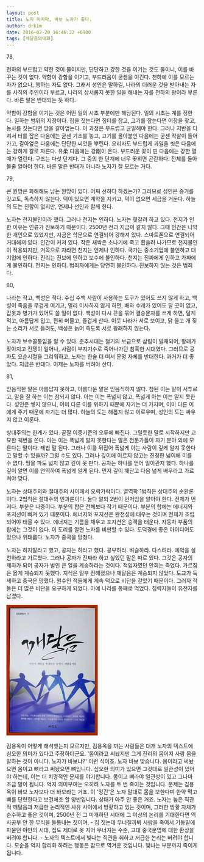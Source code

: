 ```yaml
---
layout: post
title: 노자 마지막, 바보 노자가 좋다.
author: drkim
date: 2016-02-20 16:46:22 +0900
tags: [깨달음의대화]
---
```

78, 

  


천하의 부드럽고 약한 것이 물이지만, 단단하고 강한 것을 이기는 것도 물이니, 이를 바꾸는 것이 없다. 약함이 강함을 이기고, 부드러움이 굳셈을 이긴다. 천하에 이를 모르는 자가 없으나, 행하는 자도 없다. 그래서 성인은 말하길, 나라의 더러운 것을 받아내는 자를 사직의 주인이라 부르고, 나라의 상서롭지 못한 일을 해내는 자를 천하의 왕이라 부른다. 바른 말은 반대되는 듯 하다.

  


약함이 강함을 이기는 것은 어떤 일의 시초 부분에만 해당된다. 일의 시초는 계를 정한다. 일하는 범위의 지정이다. 집을 짓는다면 집터를 잡고, 고기를 잡는다면 어장을 찾고, 농사를 짓는다면 땅을 갈아엎는다. 이 과정은 부드럽고 균일해야 한다. 그러나 지반을 다져서 터를 잡은 다음에는 굳센 기초를 놓고, 고기를 몰아붙인 다음에는 굳센 작살이 들어가고, 갈아엎은 다음에는 단단한 씨앗을 뿌린다. 요리사도 부드럽게 과일을 씻은 다음에는 강하게 칼로 자른다. 유柔 다음에는 강剛이 온다. 부드러운 꽃이 핀 다음에는 강한 열매가 열린다. 구조는 다섯 단계다. 그 중의 한 단계에 너무 꽂히면 곤란하다. 전체를 돌아볼줄 알아야 한다. 바른 말은 반대가 아니라 노자가 잘 모르는 거다.

  


79, 

  


큰 원망은 화해해도 남는 원망이 있다. 어찌 선하다 하겠는가? 그러므로 성인은 증거를 갖고도, 독촉하지 않는다. 덕이 있으면 계약을 지키고, 덕이 없으면 세금을 거둔다. 하늘의 도는 친함이 없지만, 언제나 선인과 함께 한다.

  


노자는 천지불인이라 했다. 그러나 천지는 인하다. 노자는 헷갈려 하고 있다. 천지가 인한 이유는 인류가 진보하기 때문이다. 2500년 전과 지금이 같지 않다. 그때 인간은 나약한 개인으로 있었지만, 지금은 학문으로 연결되어 강해져 있다. 스마트폰으로 연결되어 거대해져 있다. 인간이 커져 있다. 작은 새싹은 소나기에 죽고 휩쓸려 나가므로 천지불인이 적용되지만, 거목으로 자라면 천지는 언제나 인하다. 국가는 중소기업에 불인하고 대기업에 인하다. 진리는 진보에 인하고 보수에 불인하다. 천지는 진짜에게 인하고 가짜에게 불인하다. 천지는 인하다. 범죄자에게는 당연히 불인하다. 진보하지 않는 것은 범죄다. 

  


80, 

  


나라는 작고, 백성은 적다. 수십 수백 사람이 사용하는 도구가 있어도 쓰지 않게 하고, 백성이 죽음을 무겁게 여기고, 멀리 이사하지 않게 하면, 배와 수레가 있어도 탈 곳이 없고, 갑옷과 병기가 있어도 쓸 일이 없다. 백성이 다시 끈을 묶어 결승문자를 쓰게 하면, 달게 먹고, 아름답게 입고, 편히 머물고, 즐겁게 산다. 이웃 나라가 서로 보이고, 닭 울고 개 짖는 소리가 서로 들려도, 백성은 늙어 죽도록 서로 왕래하지 않는다. 

  


노자가 보수꼴통임을 알 수 있다. 춘추시대는 철기의 보급으로 삼림이 벌채되어, 왕래가 잦아지고 전쟁이 일어나, 사람이 부지기수로 죽어나가던 참혹한 시대였다. 그러므로 공자도 요순시절을 그리워하고, 노자는 한술 더 떠서 문명 자체를 반대한다. 과거가 더 좋았다. 지금은 반대다. 이제는 노자를 버려야 산다. 

  


81, 

  


믿음직한 말은 아름답지 못하고, 아름다운 말은 믿음직하지 않다. 참된 이는 말이 서투르고, 말을 잘 하는 이는 참되지 않다. 아는 이는 폭넓지 않고, 폭넓게 아는 이는 알지 못한다. 성인은 쌓지 않으니, 이미 다른 이를 위하기 때문에 자기는 더 가지며, 이미 다른 이에게 주기 때문에 자기는 더 많다. 하늘의 도는 해롭지 않고 이로우며, 성인의 도는 싸우지 않고 이룬다.

  


상대주의는 한계가 있다. 곧잘 이중기준의 오류에 빠진다. 그럴듯한 말로 시작하지만 교묘한 궤변을 쓴다. 아는 이는 폭넓게 알지 못한다는 말은 전문가들이 자기 분야 외에 모른다는 말이다. 제법 말 된다. 그러나 이를 뒤집어 폭넓게 아는 사람이 깊게 알지 못한다고 말할 수 있을까? 그럴 수도 있다. 그러나 깊이에 이르지 않고는 진정한 넓이에 이를 수 없다. 땅을 파도 넓지 않고 깊이 못 판다. 공자는 하나를 얻어 일이관지 했다. 하나를 깊이 알면 이를 연역하여 폭넓게 알게 된다. 먼저 깊이 깨닫고 다음 넓게 배우라고 가르쳐야 맞다.   
      
노자는 상대주의와 절대주의 사이에서 오락가락이다. 열역학 1법칙은 상대주의 순환론이다. 2법칙은 절대주의 인과론이다. 둘다 알되 2번이 먼저임을 알아야 한다. 전체가 먼저다. 부분은 나중이다. 부분의 합은 전체보다 작기 때문이다. 부분의 합에는 에너지와 포지션이 빠져 있기 때문이다. 에너지와 포지션은 완전성에 태우는 것이며 전체가 조립되어야 태울 수 있다. 에너지는 기름을 채우고 포지션은 승객을 태운다. 자동차 부품의 합에는 그것이 없다. 이 도리를 알면 노자를 비판할 수 있다. 도덕경에 좋은 아이디어도 있으나 위태롭다. 노자가 중국을 망쳤다.   

      
노자는 하지말라고 했고, 공자는 하라고 했다. 공부하라. 벼슬하라. 다스려라. 예악을 실천하라고 가르쳤다. 그러나 공자가 진짜라 하고 싶었던 말은 따로 있다. 그것은 공자의 제자가 되어 공자가 벌인 큰 일을 계승하라는 것이다. 적임자였던 안회는 죽었다. 가르침은 옳게 계승되지 못했다. 지식은 일부 전해졌으나 깨달음은 계승되지 않았다. 도교가 득세하고 중국은 망했다. 원수인 적들에게 계속 덕으로 비단을 갚았기 때문이다. 그러자 적들은 더 많은 비단을 요구하게 되었다. 아예 나라를 통째로 먹었다. 침략자들이 유전자를 남겼다. 

  


  



 
![](/files/attach/images/198/135/677/aDSC01523.JPG) 

  


김용옥이 어떻게 해석했는지 모르지만, 김용옥을 까는 사람들은 대개 노자의 텍스트에 심오한 의미가 있다고 주장하더군요. '몸이라고 써놨지만 그게 진리의 몸이지 사람 몸을 말하는 것이 아니다. 노자가 바보냐?' 이런 식이죠. 노자 바보 맞습니다. 몸이라고 써놨으면 몸이고 뼈라고 써놨으면 뼈입니다. 심오한 의미가 있으면 그것대로 일관성이 있어야 하는데, 이는 더 치명적인 문제를 야기합니다. 몸이고 뼈라야 일관성이 있고 그나마 조금 말이 됩니다. 억지 의미부여는 오히려 노자를 두 번 죽이는 것입니다. 문제는 김용옥이 바보 노자보다 더 바보라는 거죠. 이 '잉간'은 노자 말대로 몸을 보한다며 한약 먹고 뼈를 단련한다고 보건체조 할 양반입니다. 상태가 아주 안 좋은 거죠. 노자는 높은 직관적 깨달음과 저급한 논리적인 사유 사이에서 방황하고 있는 것이며, 그러한 방황 자체가 순수하고 좋은 것이며, 2500년 전 그 미개하던 시대에 그 이상의 논리를 기대한다면 역사공부 안 한 무식을 들통내는 짓이며, - 집 짓는데 무너질까봐 사람을 죽여서 기둥밑에 파묻던 야만의 시대, 집도 제대로 못 지어 무너지는 수준, 고대 중국문명에 대한 환상을 버려야 합니다. - 노자의 텍스트에서 빛나는 직관을 취하고 저급한 논리는 버려야 합니다. 모순을 억지 합리화 하려는 행동은 참으로 역겨운 것입니다. 빛나는 부분까지 죽이게 됩니다.